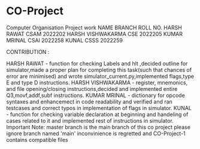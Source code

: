 # CO-Project
Computer Organisation Project work
 NAME                                 BRANCH                               ROLL NO.
HARSH RAWAT                            CSAM                                2022202
HARSH VISHWAKARMA                      CSE                                 2022205
KUMAR MRINAL                           CSAI                                2022258
KUNAL                                  CSSS                                2022259

CONTRIBUTION :

HARSH RAWAT - function for checking Labels and hlt ,decided outline for simulator,made a proper plan for completing this task(such that chances of error are minimised) and wrote simulator_current.py,implemented flags,type E and type D instructions.
HARSH VISHWAKARMA - register, mnemonics, and file opening/closing instructions,decided and implemented entire Q3,movf,addf,subf instructions. 
KUMAR MRINAL - dictionary for opcode syntaxes and enhancemect in code readability and verified and ran testcases and correct typos in implementation of flags in simulator. 
KUNAL - function for checking variable declaration at beginning and handeling of cases related to it and implemented rest of instructions in simulator.
Important Note: master branch is the main branch of this co project please ignore branch named 'main' inconvinience is regretted and CO-Project-1 contains compatible files
